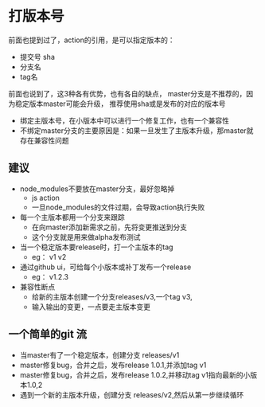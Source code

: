 # 打版本号

前面也提到过了，action的引用，是可以指定版本的：
- 提交号 sha
- 分支名
- tag名

前面也说到了，这3种各有优势，也有各自的缺点，
master分支是不推荐的，因为稳定版本master可能会升级，
推荐使用sha或是发布的对应的版本号

- 绑定主版本号，在小版本中可以进行一个修复工作，也有一个兼容性
- 不绑定master分支的主要原因是：如果一旦发生了主版本升级，那master就存在兼容性问题

## 建议

- node_modules不要放在master分支，最好忽略掉
  - js action
  - 一旦node_modules的文件过期，会导致action执行失败
- 每一个主版本都用一个分支来跟踪
  - 在向master添加新需求之前，先将变更推送到分支
  - 这个分支就是用来做alpha发布测试
- 当一个稳定版本要release时，打一个主版本的tag
  - eg： v1 v2
- 通过github ui，可给每个小版本或补丁发布一个release
  - eg： v1.2.3
- 兼容性断点
  - 给新的主版本创建一个分支releases/v3,一个tag v3,
  - 输入输出的变更，一点要走主版本变更

## 一个简单的git 流

- 当master有了一个稳定版本，创建分支 releases/v1
- master修复bug，合并之后，发布release 1.0.1,并添加tag v1
- master修复bug，合并之后，发布release 1.0.2,并移动tag v1指向最新的小版本1.0,2
- 遇到一个新的主版本升级，创建分支 releases/v2,然后从第一步继续循环
